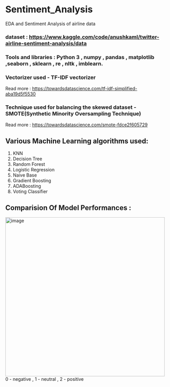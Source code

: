 # Sentiment_Analysis
EDA and Sentiment Analysis of airline data


### dataset : https://www.kaggle.com/code/anushkaml/twitter-airline-sentiment-analysis/data

### Tools and libraries : Python 3 , numpy , pandas , matplotlib ,seaborn , sklearn , re , nltk , imblearn.

### Vectorizer used - TF-IDF vectorizer
Read more : https://towardsdatascience.com/tf-idf-simplified-aba19d5f5530

### Technique used for balancing the skewed dataset - SMOTE(Synthetic Minority Oversampling Technique)
Read more : https://towardsdatascience.com/smote-fdce2f605729

## Various Machine Learning algorithms used:
1. KNN
2. Decision Tree
3. Random Forest
4. Logistic Regression
5. Naive Base
6. Gradient Boosting
7. ADABoosting
8. Voting Classifier

## Comparision Of Model Performances : 
<img width="496" alt="image" src="https://user-images.githubusercontent.com/59412269/179046936-3fdcb8cd-a1cf-4130-a135-ef4946aef00a.png">
0 - negative , 1 - neutral , 2 - positive
